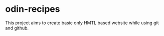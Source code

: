 # odin-recipes

This project aims to create basic only HMTL based website while using git and github.
